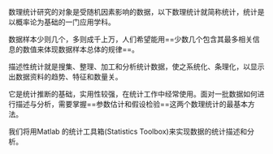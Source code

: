 数理统计研究的对象是受随机因素影响的数据，以下数理统计就简称统计，统计是以概率论为基础的一门应用学科。

数据样本少则几个，多则成千上万，人们希望能用==少数几个包含其最多相关信息的数值来体现数据样本总体的规律==。

描述性统计就是搜集、整理、加工和分析统计数据，使之系统化、条理化，以显示出数据资料的趋势、特征和数量关。

它是统计推断的基础，实用性较强，在统计工作中经常使用。面对一批数据如何进行描述与分析，需要掌握==参数估计和假设检验==这两个数理统计的最基本方法。

我们将用Matlab 的统计工具箱(Statistics Toolbox)来实现数据的统计描述和分析。
